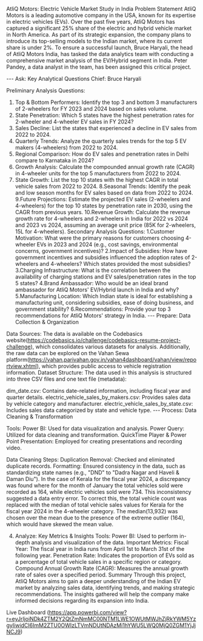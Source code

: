 AtliQ Motors: Electric Vehicle Market Study in India
Problem Statement
AtliQ Motors is a leading automotive company in the USA, known for its expertise in electric vehicles (EVs). Over the past five years, AtliQ Motors has captured a significant 25% share of the electric and hybrid vehicle market in North America. As part of its strategic expansion, the company plans to introduce its top-selling models to the Indian market, where its current share is under 2%. To ensure a successful launch, Bruce Haryali, the head of AtliQ Motors India, has tasked the data analytics team with conducting a comprehensive market analysis of the EV/Hybrid segment in India. Peter Pandey, a data analyst in the team, has been assigned this critical project.

--- Ask: Key Analytical Questions
Chief: Bruce Haryali

Preliminary Analysis Questions:
1. Top & Bottom Performers: Identify the top 3 and bottom 3 manufacturers of 2-wheelers for FY 2023 and 2024 based on sales volume.
2. State Penetration: Which 5 states have the highest penetration rates for 2-wheeler and 4-wheeler EV sales in FY 2024?
3. Sales Decline: List the states that experienced a decline in EV sales from 2022 to 2024.
4. Quarterly Trends: Analyze the quarterly sales trends for the top 5 EV makers (4-wheelers) from 2022 to 2024.
5. Regional Comparison: How do EV sales and penetration rates in Delhi compare to Karnataka in 2024?
6. Growth Analysis: Calculate the compounded annual growth rate (CAGR) in 4-wheeler units for the top 5 manufacturers from 2022 to 2024.
7. State Growth: List the top 10 states with the highest CAGR in total vehicle sales from 2022 to 2024.
8.Seasonal Trends: Identify the peak and low season months for EV sales based on data from 2022 to 2024.
9.Future Projections: Estimate the projected EV sales (2-wheelers and 4-wheelers) for the top 10 states by penetration rate in 2030, using the CAGR from previous years.
10.Revenue Growth: Calculate the revenue growth rate for 4-wheelers and 2-wheelers in India for 2022 vs 2024 and 2023 vs 2024, assuming an average unit price (85K for 2-wheelers, 15L for 4-wheelers).
Secondary Analysis Questions:
1.Customer Motivation: What were the primary reasons for customers choosing 4-wheeler EVs in 2023 and 2024 (e.g., cost savings, environmental concerns, government incentives)?
2.Impact of Subsidies: How have government incentives and subsidies influenced the adoption rates of 2-wheelers and 4-wheelers? Which states provided the most subsidies?
3.Charging Infrastructure: What is the correlation between the availability of charging stations and EV sales/penetration rates in the top 5 states?
4.Brand Ambassador: Who would be an ideal brand ambassador for AtliQ Motors' EV/Hybrid launch in India and why?
5.Manufacturing Location: Which Indian state is ideal for establishing a manufacturing unit, considering subsidies, ease of doing business, and government stability?
6.Recommendations: Provide your top 3 recommendations for AtliQ Motors' strategy in India.
--- Prepare: Data Collection & Organization

   
Data Sources:
The data is available on the Codebasics website(https://codebasics.io/challenge/codebasics-resume-project-challenge), which consolidates various datasets for analysis. Additionally, the raw data can be explored on the Vahan Sewa platform(https://vahan.parivahan.gov.in/vahan4dashboard/vahan/view/reportview.xhtml), which provides public access to vehicle registration information.
Dataset Structure:
The data used in this analysis is structured into three CSV files and one text file (metadata):

dim_date.csv: Contains date-related information, including fiscal year and quarter details.
electric_vehicle_sales_by_makers.csv: Provides sales data by vehicle category and manufacturer.
electric_vehicle_sales_by_state.csv: Includes sales data categorized by state and vehicle type.
--- Process: Data Cleaning & Transformation

Tools:
Power BI: Used for data visualization and analysis.
Power Query: Utilized for data cleaning and transformation.
QuickTime Player & Power Point Presentation: Employed for creating presentations and recording video.


Data Cleaning Steps:
Duplication Removal: Checked and eliminated duplicate records.
Formatting: Ensured consistency in the data, such as standardizing state names (e.g., "DND" to "Dadra Nagar and Haveli & Daman Diu").
In the case of Kerala for the fiscal year 2024, a discrepancy was found where for the month of January the total vehicles sold were recorded as 164, while electric vehicles sold were 734. This inconsistency suggested a data entry error. To correct this, the total vehicle count was replaced with the median of total vehicle sales values for Kerala for the fiscal year 2024 in the 4-wheeler category. The median(13,932) was chosen over the mean due to the presence of the extreme outlier (164), which would have skewed the mean value.

4. Analyze: Key Metrics & Insights
Tools:
Power BI: Used to perform in-depth analysis and visualization of the data.
Important Metrics:
Fiscal Year: The fiscal year in India runs from April 1st to March 31st of the following year.
Penetration Rate: Indicates the proportion of EVs sold as a percentage of total vehicle sales in a specific region or category.
Compound Annual Growth Rate (CAGR): Measures the annual growth rate of sales over a specified period.
Summary
Through this project, AtliQ Motors aims to gain a deeper understanding of the Indian EV market by analyzing sales data, identifying trends, and making strategic recommendations. The insights gathered will help the company make informed decisions regarding its expansion into India.



Live Dashboard (https://app.powerbi.com/view?r=eyJrIjoiNDk4ZTM2Y2QtZmNmMC00NTM1LWE1OWUtMWJhZjRkYWM5YzgyIiwidCI6ImM2ZTU0OWIzLTVmNDUtNDAzMi1hYWU5LWQ0MjQ0ZGM1YjJjNCJ9)
